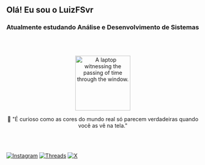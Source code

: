 ## Olá! Eu sou o LuizFSvr

### Atualmente estudando Análise e Desenvolvimento de Sistemas

<!-- <div style="display: inline_block"><br>
            <img align="center" alt="luiz-c" height="30" width"40" src="https://cdn.jsdelivr.net/gh/devicons/devicon/icons/c/c-original.svg" />
            <img align="center" alt="luiz-py" height="30" width"40" src="https://cdn.jsdelivr.net/gh/devicons/devicon/icons/python/python-original.svg" />
</div><br> -->

<br><br>

<div  style="text-align: center">
            <img alt="A laptop witnessing the passing of time through the window." height="144" width"32" src="https://media3.giphy.com/media/l3vR85PnGsBwu1PFK/giphy.gif?cid=ecf05e47vljfk7og741q5sqtkqifi60tv45p85tr9xx8avml&rid=giphy.gif&ct=g" />
</div>

<div style="text-align: center;">
    <p>💬 "É curioso como as cores do mundo real só parecem verdadeiras quando você as vê na tela."</p>
</div>

<br>
<br>

[![Instagram](https://img.shields.io/badge/Instagram-%23E4405F.svg?style=for-the-badge&logo=Instagram&logoColor=white)](https://www.instagram.com/luizfsvr/)
[![Threads](https://img.shields.io/badge/Threads-000000?style=for-the-badge&logo=Threads&logoColor=white)](https://www.threads.net/@luizfsvr)
[![X](https://img.shields.io/badge/X-%23000000.svg?style=for-the-badge&logo=X&logoColor=white)](https://twitter.com/LuizFSvr)
